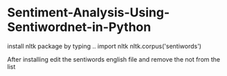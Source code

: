 # Sentiment-Analysis-Using-Sentiwordnet-in-Python

install nltk package 
by typing ..
import nltk
nltk.corpus('sentiwords')

After installing  edit the sentiwords english file and remove the not from the list 
